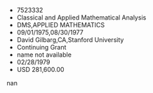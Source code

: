 
* 7523332
* Classical and Applied Mathematical Analysis
* DMS,APPLIED MATHEMATICS
* 09/01/1975,08/30/1977
* David Gilbarg,CA,Stanford University
* Continuing Grant
*   name not available
* 02/28/1979
* USD 281,600.00

nan
